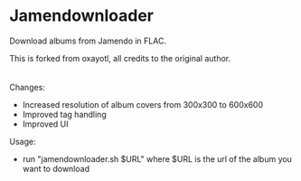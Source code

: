 # Jamendownloader
Download albums from Jamendo in FLAC.

This is forked from oxayotl, all credits to the original author.
\
\
\
Changes:
- Increased resolution of album covers from 300x300 to 600x600
- Improved tag handling
- Improved UI

Usage:
- run "jamendownloader.sh $URL" where $URL is the url of the album you want to download
